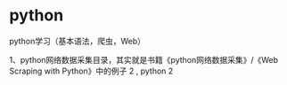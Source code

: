 # python
python学习（基本语法，爬虫，Web）


1、python网络数据采集目录，其实就是书籍《python网络数据采集》/《Web Scraping with Python》中的例子
2 , python 2
